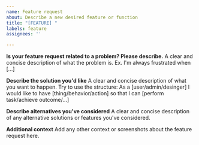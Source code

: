 ```yaml
---
name: Feature request
about: Describe a new desired feature or function
title: "[FEATURE] "
labels: feature
assignees: ''

---
```


**Is your feature request related to a problem? Please describe.**
A clear and concise description of what the problem is. Ex. I'm always frustrated when [...]

**Describe the solution you'd like**
A clear and concise description of what you want to happen. Try to use the structure: As a [user/admin/desinger] I would like to have [thing/behavior/action] so that I can [perform task/achieve outcome/...]

**Describe alternatives you've considered**
A clear and concise description of any alternative solutions or features you've considered.

**Additional context**
Add any other context or screenshots about the feature request here.
